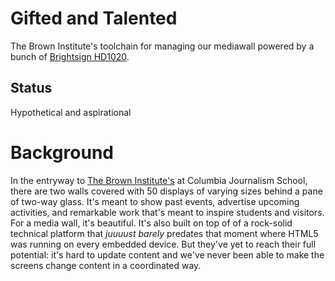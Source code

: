 # Gifted and Talented
The Brown Institute's toolchain for managing our mediawall powered by a bunch of [Brightsign HD1020]().

## Status
Hypothetical and aspirational

# Background
In the entryway to [The Brown Institute's](http://brown.columbia.edu) at Columbia Journalism School, there are two walls covered with 50 displays of varying sizes behind a pane of two-way glass. It's meant to show past events, advertise upcoming activities, and remarkable work that's meant to inspire students and visitors. For a media wall, it's beautiful. It's also built on top of of a rock-solid technical platform that _juuuust barely_ predates that moment where HTML5 was running on every embedded device. But they've yet to reach their full potential: it's hard to update content and we've never been able to make the screens change content in a coordinated way.
